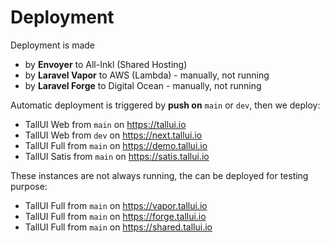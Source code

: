 # Deployment

Deployment is made 

- by **Envoyer** to All-Inkl (Shared Hosting)
- by **Laravel Vapor** to AWS (Lambda) - manually, not running
- by **Laravel Forge** to Digital Ocean - manually, not running

Automatic deployment is triggered by **push on** ```main``` or ```dev```, then we deploy:

-  TallUI Web from ```main``` on https://tallui.io
-  TallUI Web from ```dev``` on https://next.tallui.io
- TallUI Full from ```main``` on https://demo.tallui.io
- TallUI Satis from ```main``` on https://satis.tallui.io

These instances are not always running, the can be deployed for testing purpose:

-  TallUI Full from ```main``` on https://vapor.tallui.io
-  TallUI Full from ```main``` on https://forge.tallui.io
-  TallUI Full from ```main``` on https://shared.tallui.io